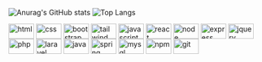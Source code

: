 ![Anurag's GitHub stats](https://github-readme-stats.vercel.app/api?username=joaozanini&show_icons=true&theme=radical&hide_border=true)
![Top Langs](https://github-readme-stats.vercel.app/api/top-langs/?username=joaozanini&show_icons=true&theme=radical&hide_border=true&hide_progress=true)

<div>
  <img align="center" alt="html" height="30" width="50" src="https://cdn.jsdelivr.net/gh/devicons/devicon@latest/icons/html5/html5-original.svg">
  <img align="center" alt="css" height="30" width="50" src="https://cdn.jsdelivr.net/gh/devicons/devicon@latest/icons/css3/css3-original.svg">
  <img align="center" alt="bootstrap" height="30" width="50" src="https://cdn.jsdelivr.net/gh/devicons/devicon@latest/icons/bootstrap/bootstrap-original.svg">
  <img align="center" alt="tailwind" height="30" width="50" src="https://cdn.jsdelivr.net/gh/devicons/devicon@latest/icons/tailwindcss/tailwindcss-original.svg">
  <img align="center" alt="javascript" height="30" width="50" src="https://cdn.jsdelivr.net/gh/devicons/devicon@latest/icons/javascript/javascript-original.svg">
  <img align="center" alt="react" height="30" width="50" src="https://cdn.jsdelivr.net/gh/devicons/devicon@latest/icons/react/react-original.svg">
  <img align="center" alt="node" height="30" width="50" src="https://cdn.jsdelivr.net/gh/devicons/devicon@latest/icons/nodejs/nodejs-original.svg">
  <img align="center" alt="express" height="30" width="50" src="https://cdn.jsdelivr.net/gh/devicons/devicon@latest/icons/express/express-original.svg">
  <img align="center" alt="jquery" height="30" width="50" src="https://cdn.jsdelivr.net/gh/devicons/devicon@latest/icons/jquery/jquery-plain-wordmark.svg">
  <img align="center" alt="php" height="30" width="50" src="https://cdn.jsdelivr.net/gh/devicons/devicon@latest/icons/php/php-original.svg">
  <img align="center" alt="laravel" height="30" width="50" src="https://cdn.jsdelivr.net/gh/devicons/devicon@latest/icons/laravel/laravel-original.svg">
  <img align="center" alt="java" height="30" width="50" src="https://cdn.jsdelivr.net/gh/devicons/devicon@latest/icons/java/java-original.svg">
  <img align="center" alt="spring" height="30" width="50" src="https://cdn.jsdelivr.net/gh/devicons/devicon@latest/icons/spring/spring-original.svg">
  <img align="center" alt="mysql" height="30" width="50" src="https://cdn.jsdelivr.net/gh/devicons/devicon@latest/icons/mysql/mysql-original.svg">
  <img align="center" alt="npm" height="30" width="50" src="https://cdn.jsdelivr.net/gh/devicons/devicon@latest/icons/npm/npm-original-wordmark.svg">
  <img align="center" alt="git" height="30" width="50" src="https://cdn.jsdelivr.net/gh/devicons/devicon@latest/icons/git/git-original.svg">
</div>
